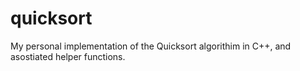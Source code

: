 # quicksort
My personal implementation of the Quicksort algorithim in C++, and asostiated helper functions.
